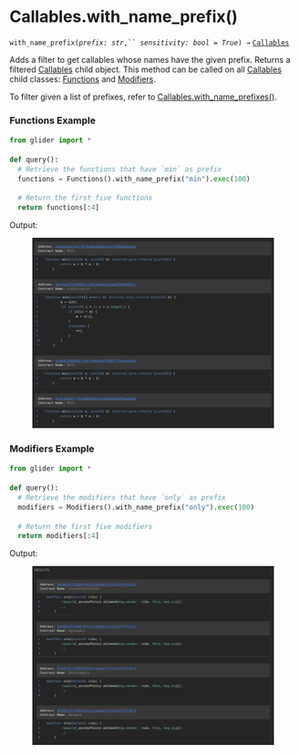 # Callables.with\_name\_prefix()

`with_name_prefix(`_`prefix: str`_`,`` `_`sensitivity: bool = True`_`) →` [`Callables`](./)

Adds a filter to get callables whose names have the given prefix. Returns a filtered [Callables](./) child object. This method can be called on all [Callables](./) child classes: [Functions](functions/) and [Modifiers](modifiers/).

To filter given a list of prefixes, refer to [Callables.with\_name\_prefixes()](callables.with_name_prefixes.md).

### Functions Example

```python
from glider import *

def query():
  # Retrieve the functions that have `min` as prefix
  functions = Functions().with_name_prefix("min").exec(100)

  # Return the first five functions
  return functions[:4]
```

Output:

<figure><img src="../../.gitbook/assets/image (3) (1) (1) (1) (1) (1).png" alt=""><figcaption></figcaption></figure>

### Modifiers Example

```python
from glider import *

def query():
  # Retrieve the modifiers that have `only` as prefix
  modifiers = Modifiers().with_name_prefix("only").exec(100)

  # Return the first five modifiers
  return modifiers[:4]
```

Output:

<figure><img src="../../.gitbook/assets/image (160).png" alt=""><figcaption></figcaption></figure>
